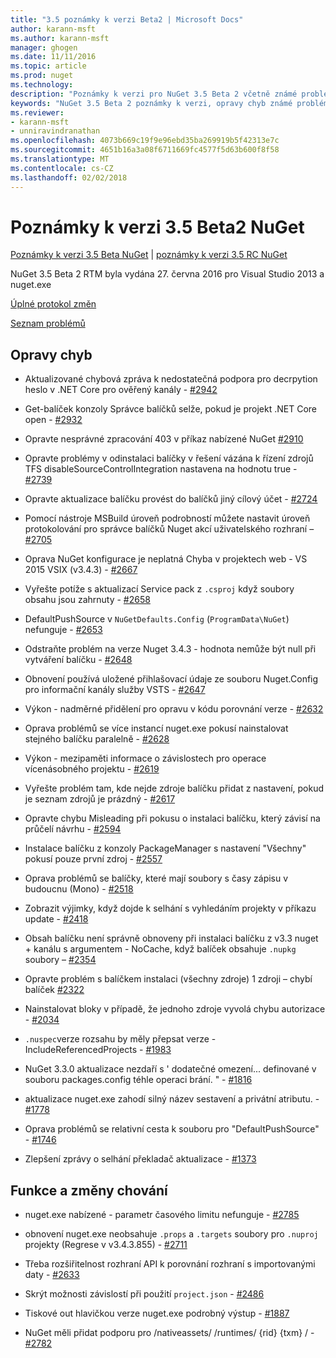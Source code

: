 ```yaml
---
title: "3.5 poznámky k verzi Beta2 | Microsoft Docs"
author: karann-msft
ms.author: karann-msft
manager: ghogen
ms.date: 11/11/2016
ms.topic: article
ms.prod: nuget
ms.technology: 
description: "Poznámky k verzi pro NuGet 3.5 Beta 2 včetně známé problémy, opravy chyb, přidaných funkcí a chcete."
keywords: "NuGet 3.5 Beta 2 poznámky k verzi, opravy chyb známé problémy, přidat funkce, chcete"
ms.reviewer:
- karann-msft
- unniravindranathan
ms.openlocfilehash: 4073b669c19f9e96ebd35ba269919b5f42313e7c
ms.sourcegitcommit: 4651b16a3a08f6711669fc4577f5d63b600f8f58
ms.translationtype: MT
ms.contentlocale: cs-CZ
ms.lasthandoff: 02/02/2018
---
```

# <a name="nuget-35-beta2-release-notes"></a>Poznámky k verzi 3.5 Beta2 NuGet

[Poznámky k verzi 3.5 Beta NuGet](../release-notes/nuget-3.5-Beta.md) | [poznámky k verzi 3.5 RC NuGet](../release-notes/nuget-3.5-RC.md)

NuGet 3.5 Beta 2 RTM byla vydána 27. června 2016 pro Visual Studio 2013 a nuget.exe

[Úplné protokol změn](https://github.com/NuGet/NuGet.Client/compare/release-3.5.0-beta...release-3.5.0-beta2)

[Seznam problémů](https://github.com/Nuget/Home/issues?q=is%3Aissue+milestone%3A%223.5+Beta2%22+is%3Aclosed)

## <a name="bug-fixes"></a>Opravy chyb

* Aktualizované chybová zpráva k nedostatečná podpora pro decrpytion heslo v .NET Core pro ověřený kanály - [#2942](https://github.com/NuGet/Home/issues/2942)

* Get-balíček konzoly Správce balíčků selže, pokud je projekt .NET Core open - [#2932](https://github.com/NuGet/Home/issues/2932)

* Opravte nesprávné zpracování 403 v příkaz nabízené NuGet [#2910](https://github.com/NuGet/Home/issues/2910)

* Opravte problémy v odinstalaci balíčky v řešení vázána k řízení zdrojů TFS disableSourceControlIntegration nastavena na hodnotu true - [#2739](https://github.com/NuGet/Home/issues/2739)

* Opravte aktualizace balíčku provést do balíčků jiný cílový účet - [#2724](https://github.com/NuGet/Home/issues/2724)

* Pomocí nástroje MSBuild úroveň podrobností můžete nastavit úroveň protokolování pro správce balíčků Nuget akcí uživatelského rozhraní – [#2705](https://github.com/NuGet/Home/issues/2705)

* Oprava NuGet konfigurace je neplatná Chyba v projektech web - VS 2015 VSIX (v3.4.3) - [#2667](https://github.com/NuGet/Home/issues/2667)

* Vyřešte potíže s aktualizací Service pack z `.csproj` když soubory obsahu jsou zahrnuty - [#2658](https://github.com/NuGet/Home/issues/2658)

* DefaultPushSource v `NuGetDefaults.Config` (`ProgramData\NuGet`) nefunguje - [#2653](https://github.com/NuGet/Home/issues/2653)

* Odstraňte problém na verze Nuget 3.4.3 - hodnota nemůže být null při vytváření balíčku - [#2648](https://github.com/NuGet/Home/issues/2648)

* Obnovení používá uložené přihlašovací údaje ze souboru Nuget.Config pro informační kanály služby VSTS - [#2647](https://github.com/NuGet/Home/issues/2647)

* Výkon - nadměrné přidělení pro opravu v kódu porovnání verze - [#2632](https://github.com/NuGet/Home/issues/2632)

* Oprava problémů se více instancí nuget.exe pokusí nainstalovat stejného balíčku paralelně - [#2628](https://github.com/NuGet/Home/issues/2628)

* Výkon - mezipaměti informace o závislostech pro operace vícenásobného projektu - [#2619](https://github.com/NuGet/Home/issues/2619)

* Vyřešte problém tam, kde nejde zdroje balíčku přidat z nastavení, pokud je seznam zdrojů je prázdný - [#2617](https://github.com/NuGet/Home/issues/2617)

* Opravte chybu Misleading při pokusu o instalaci balíčku, který závisí na průčelí návrhu - [#2594](https://github.com/NuGet/Home/issues/2594)

* Instalace balíčku z konzoly PackageManager s nastavení "Všechny" pokusí pouze první zdroj - [#2557](https://github.com/NuGet/Home/issues/2557)

* Oprava problémů se balíčky, které mají soubory s časy zápisu v budoucnu (Mono) - [#2518](https://github.com/NuGet/Home/issues/2518)

* Zobrazit výjimky, když dojde k selhání s vyhledáním projekty v příkazu update - [#2418](https://github.com/NuGet/Home/issues/2418)

* Obsah balíčku není správně obnoveny při instalaci balíčku z v3.3 nuget + kanálu s argumentem - NoCache, když balíček obsahuje `.nupkg` soubory – [#2354](https://github.com/NuGet/Home/issues/2354)

* Opravte problém s balíčkem instalaci (všechny zdroje) 1 zdroji – chybí balíček [#2322](https://github.com/NuGet/Home/issues/2322)

* Nainstalovat bloky v případě, že jednoho zdroje vyvolá chybu autorizace - [#2034](https://github.com/NuGet/Home/issues/2034)

* `.nuspec`verze rozsahu by měly přepsat verze - IncludeReferencedProjects - [#1983](https://github.com/NuGet/Home/issues/1983)

* NuGet 3.3.0 aktualizace nezdaří s ' dodatečné omezení... definované v souboru packages.config téhle operaci brání. " - [#1816](https://github.com/NuGet/Home/issues/1816)

* aktualizace nuget.exe zahodí silný název sestavení a privátní atributu. - [#1778](https://github.com/NuGet/Home/issues/1778)

* Oprava problémů se relativní cesta k souboru pro "DefaultPushSource" - [#1746](https://github.com/NuGet/Home/issues/1746)

* Zlepšení zprávy o selhání překladač aktualizace - [#1373](https://github.com/NuGet/Home/issues/1373)

## <a name="features-and-behavior-changes"></a>Funkce a změny chování

* nuget.exe nabízené - parametr časového limitu nefunguje - [#2785](https://github.com/NuGet/Home/issues/2785)

* obnovení nuget.exe neobsahuje `.props` a `.targets` soubory pro `.nuproj` projekty (Regrese v v3.4.3.855) - [#2711](https://github.com/NuGet/Home/issues/2711)

* Třeba rozšiřitelnost rozhraní API k porovnání rozhraní s importovanými daty - [#2633](https://github.com/NuGet/Home/issues/2633)

* Skrýt možnosti závislostí při použití `project.json`  -  [#2486](https://github.com/NuGet/Home/issues/2486)

* Tiskové out hlavičkou verze nuget.exe podrobný výstup - [#1887](https://github.com/NuGet/Home/issues/1887)

* NuGet měli přidat podporu pro /nativeassets/ /runtimes/ {rid} {txm} / - [#2782](https://github.com/NuGet/Home/issues/2782)